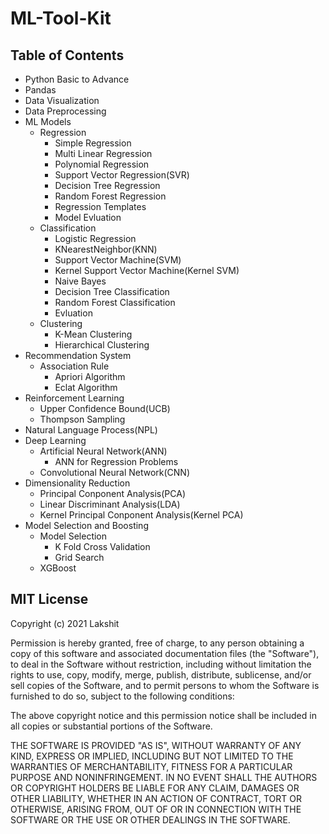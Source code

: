 # ML-Tool-Kit

## Table of Contents

- Python Basic to Advance
- Pandas
- Data Visualization
- Data Preprocessing
- ML Models
  - Regression
    - Simple Regression
    - Multi Linear Regression
    - Polynomial Regression
    - Support Vector Regression(SVR)
    - Decision Tree Regression
    - Random Forest Regression
    - Regression Templates
    - Model Evluation
  - Classification
    - Logistic Regression
    - KNearestNeighbor(KNN)
    - Support Vector Machine(SVM)
    - Kernel Support Vector Machine(Kernel SVM)
    - Naive Bayes
    - Decision Tree Classification
    - Random Forest Classification
    - Evluation 
  - Clustering
    - K-Mean Clustering
    - Hierarchical Clustering 
- Recommendation System
  - Association Rule
    - Apriori Algorithm
    - Eclat Algorithm
- Reinforcement Learning
  - Upper Confidence Bound(UCB)
  - Thompson Sampling
- Natural Language Process(NPL)
- Deep Learning
  - Artificial Neural Network(ANN)
    - ANN for Regression Problems
  - Convolutional Neural Network(CNN)
- Dimensionality Reduction
  - Principal Conponent Analysis(PCA)
  - Linear Discriminant Analysis(LDA)
  - Kernel Principal Conponent Analysis(Kernel PCA)
- Model Selection and Boosting
  - Model Selection
    - K Fold Cross Validation
    - Grid Search 
  - XGBoost
    
## MIT License

Copyright (c) 2021 Lakshit

Permission is hereby granted, free of charge, to any person obtaining a copy
of this software and associated documentation files (the "Software"), to deal
in the Software without restriction, including without limitation the rights
to use, copy, modify, merge, publish, distribute, sublicense, and/or sell
copies of the Software, and to permit persons to whom the Software is
furnished to do so, subject to the following conditions:

The above copyright notice and this permission notice shall be included in all
copies or substantial portions of the Software.

THE SOFTWARE IS PROVIDED "AS IS", WITHOUT WARRANTY OF ANY KIND, EXPRESS OR
IMPLIED, INCLUDING BUT NOT LIMITED TO THE WARRANTIES OF MERCHANTABILITY,
FITNESS FOR A PARTICULAR PURPOSE AND NONINFRINGEMENT. IN NO EVENT SHALL THE
AUTHORS OR COPYRIGHT HOLDERS BE LIABLE FOR ANY CLAIM, DAMAGES OR OTHER
LIABILITY, WHETHER IN AN ACTION OF CONTRACT, TORT OR OTHERWISE, ARISING FROM,
OUT OF OR IN CONNECTION WITH THE SOFTWARE OR THE USE OR OTHER DEALINGS IN THE
SOFTWARE.

